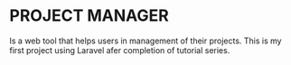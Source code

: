 PROJECT MANAGER
===============

Is a web tool that helps users in management of their projects.
This is my first project using Laravel afer completion of tutorial series.
